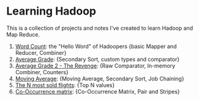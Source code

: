 # Learning Hadoop #
This is a collection of projects and notes I've created to learn Hadoop and Map Reduce.   
  
1. [Word Count](./word_count): the "Hello Word" of Hadoopers {basic Mapper and Reducer, Combiner}
2. [Average Grade](./average_grade): {Secondary Sort, custom types and comparator}
3. [Average Grade 2 - The Revenge](./average_grade_revisited): {Raw Comparator, In-memory Combiner, Counters}
4. [Moving Average](./moving_average): {Moving Average, Secondary Sort, Job Chaining}
5. [The N most sold flights](./top_n_records): {Top N values}
6. [Co-Occurrence matrix](./co_occurrence_matrix): {Co-Occurrence Matrix, Pair and Stripes}